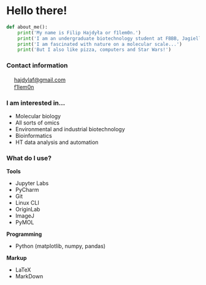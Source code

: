 # Hello there!

```py
def about_me():
    print('My name is Filip Hajdyła or f1lem0n.')
    print('I am an undergraduate biotechnology student at FBBB, Jagiellonian University, Krakow.')
    print('I am fascinated with nature on a molecular scale...')
    print('But I also like pizza, computers and Star Wars!')
```

### Contact information
[<img src="https://upload.wikimedia.org/wikipedia/commons/4/4e/Gmail_Icon.png" width="16"/>](mailto:hajdylaf@gmail.com)
[hajdylaf@gmail.com](mailto:hajdylaf@gmail.com)  
[<img src="https://upload.wikimedia.org/wikipedia/commons/8/82/Telegram_logo.svg" width="16"/>](https://t.me/f1lem0n)
[f1lem0n](https://t.me/f1lem0n)

### I am interested in...
- Molecular biology
- All sorts of omics  
- Environmental and industrial biotechnology
- Bioinformatics
- HT data analysis and automation

### What do I use?  
**Tools**
- Jupyter Labs
- PyCharm
- Git
- Linux CLI
- OriginLab
- ImageJ
- PyMOL

**Programming**
- Python (matplotlib, numpy, pandas)

**Markup**
- LaTeX
- MarkDown
